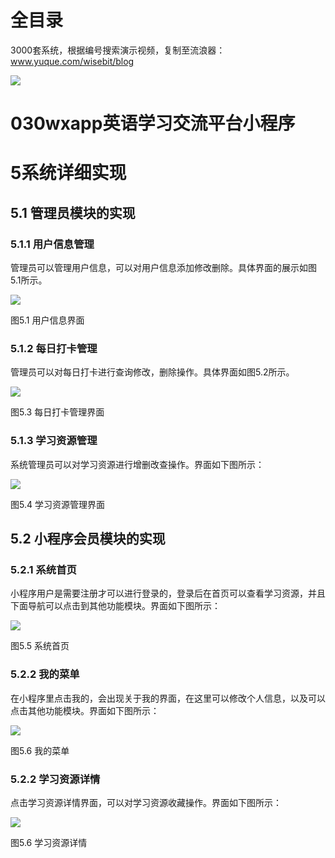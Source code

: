 # 全目录

3000套系统，根据编号搜索演示视频，复制至流浪器：www.yuque.com/wisebit/blog


![](https://bitwise.oss-cn-heyuan.aliyuncs.com/2024/11/06/qq_wechat.png)
# 030wxapp英语学习交流平台小程序
# 5系统详细实现
## 5.1 管理员模块的实现
### 5.1.1 用户信息管理
管理员可以管理用户信息，可以对用户信息添加修改删除。具体界面的展示如图5.1所示。

![](/md/blog.010.png)

图5.1 用户信息界面
### 5.1.2 每日打卡管理
管理员可以对每日打卡进行查询修改，删除操作。具体界面如图5.2所示。

![](/md/blog.011.png)

图5.3 每日打卡管理界面
### 5.1.3 学习资源管理
系统管理员可以对学习资源进行增删改查操作。界面如下图所示：

![](/md/blog.012.png)

图5.4 学习资源管理界面
## 5.2 小程序会员模块的实现
### 5.2.1 系统首页
小程序用户是需要注册才可以进行登录的，登录后在首页可以查看学习资源，并且下面导航可以点击到其他功能模块。界面如下图所示：

![](/md/blog.013.png)

图5.5 系统首页
### 5.2.2 我的菜单
在小程序里点击我的，会出现关于我的界面，在这里可以修改个人信息，以及可以点击其他功能模块。界面如下图所示：

![](/md/blog.014.png)

图5.6 我的菜单
### 5.2.2 学习资源详情
点击学习资源详情界面，可以对学习资源收藏操作。界面如下图所示：

![](/md/blog.015.png)

图5.6 学习资源详情


















